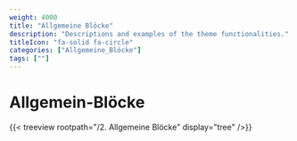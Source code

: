 ```yaml
---
weight: 4000
title: "Allgemeine Blöcke"
description: "Descriptions and examples of the theme functionalities."
titleIcon: "fa-solid fa-circle"
categories: ["Allgemeine_Blöcke"]
tags: [""]
---
```


# Allgemein-Blöcke

{{< treeview
    rootpath="/2. Allgemeine Blöcke"
    display="tree"
/>}}